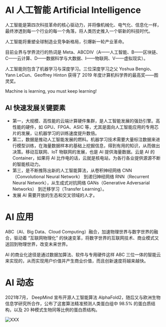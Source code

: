 # AI 人工智能 Artificial Intelligence

人工智能是第四次科技革命的核心驱动力，并将像机械化、电气化、信息化一样，最终渗透到每一个行业的每一个角落，将人类历史推入一个崭新的科技时代。

人工智能将重塑全球制造业竞争新格局，引爆新一轮产业革命。

目前业界与学界流行的热词是 Meta、ABCDIV（A——人工智能、B——区块链、C——云计算、D——数据科学与大数据、I——物联网、V——虚拟现实）。

人工智能则包含了机器学习与深度学习。三位深度学习之父 Yoshua Bengio、Yann LeCun、Geoffrey Hinton 获得了 2019 年度计算机科学界的最高奖——图灵奖。

Machine is learning, you must keep learning!

## AI 快速发展关键要素

- 第一，大规模、高性能的云端计算硬件集群，是人工智能发展的强劲引擎。高性能的硬件，如 GPU、FPGA、ASIC 等，尤其是面向人工智能应用的专用芯片的发展，让机器学习的训练速度提升数倍。
- 第二，数据是推动人工智能发展的燃料。机器学习技术需要大量标注数据来进行模型训练，在海量数据样本的基础上挖掘信息，得到有用的知识，从而做出决策。移动互联网、IoT 物联网的发展，也是 AI 提供海量数据。云是 AI 的 Container，如果将 AI 比作电的话，云就是核电站，为各行各业提供源源不断的智能核动力。
- 第三，是不断推陈出新的人工智能算法，从卷积神经网络 CNN（Convolutional Neural Network） 到递归神经网络 RNN（Recurrent Neural Network），从生成式对抗网络 GANs（Generative Adversarial Networks） 到迁移学习（Transfer Learning）。
- 发展 AI 需要开放的生态和交叉领域的人才。

# AI 应用

ABC（AI、Big Data、Cloud Computing）融合，加速物理世界与数字世界的融合，驱动着 “互联网物理化” 的快速变革，将数字世界的互联网技术、商业模式又送回到物理世界，改变未来世界。 

AI 的商业化途径是通过数据加算法、软件与专用硬件这样 ABC 三位一体的智能云来实现的，从而实现用户价值并产生商业价值，而且创新速度将越来越快。

# AI 动态

2021年7月， DeepMind 宣布开源人工智能算法 AlphaFold2，随后又与欧洲生物信息学研究所合作，公布了这套算法精准预测人类蛋白组中 98.5% 的蛋白质结构，以及 20 种模式生物同等比例的蛋白质结构。



![XXX](figures/XXX.jpg)



